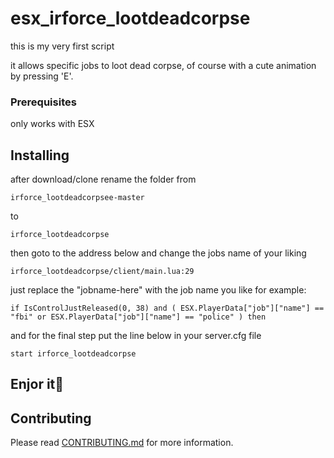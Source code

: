 # esx_irforce_lootdeadcorpse

this is my very first script

it allows specific jobs to loot dead corpse, of course with a cute animation by pressing 'E'.

### Prerequisites

only works with ESX

## Installing

after download/clone rename the folder from 
```
irforce_lootdeadcorpsee-master
```
to
```
irforce_lootdeadcorpse
```
then goto to the address below and change the jobs name of your liking
```
irforce_lootdeadcorpse/client/main.lua:29
```
just replace the "jobname-here" with the job name you like
for example:
```
if IsControlJustReleased(0, 38) and ( ESX.PlayerData["job"]["name"] == "fbi" or ESX.PlayerData["job"]["name"] == "police" ) then
```
and for the final step put the line below in your server.cfg file
```
start irforce_lootdeadcorpse
```
## Enjor it🤩
## Contributing

Please read [CONTRIBUTING.md](https://github.com/H0ssein/irforce_lootdeadcorpse/blob/master/CONTRIBUTING.md) for more information.
